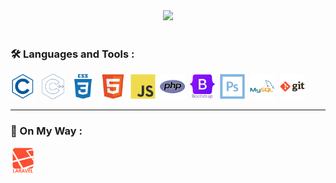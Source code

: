 ### 
<div align="center">
  <br>
</div> 
<div align="center">
  <img src="https://tenor.com/view/luffy-monkey-d-luffy-yo-yo-luffy-hi-gif-16664977.gif" width="200"/>
</div> 
<br>



### :hammer_and_wrench: Languages and Tools :
<div>
  <img src="https://github.com/devicons/devicon/blob/master/icons/c/c-line.svg" title="C" alt="c " width="40" height="40"/>&nbsp;
  <img src="https://github.com/devicons/devicon/blob/master/icons/cplusplus/cplusplus-line.svg" title="C++" alt="c++ " width="40" height="40"/>&nbsp;
  <img src="https://github.com/devicons/devicon/blob/master/icons/css3/css3-plain-wordmark.svg"  title="CSS3" alt="CSS" width="40" height="40"/>&nbsp;
  <img src="https://github.com/devicons/devicon/blob/master/icons/html5/html5-original.svg" title="HTML5" alt="HTML" width="40" height="40"/>&nbsp;
  <img src="https://github.com/devicons/devicon/blob/master/icons/javascript/javascript-original.svg" title="JavaScript" alt="JavaScript" width="40" height="40"/>&nbsp;
  <img src="https://github.com/devicons/devicon/blob/master/icons/php/php-original.svg" title="php" alt="php " width="40" height="40"/>&nbsp;
   <img src="https://github.com/devicons/devicon/blob/master/icons/bootstrap/bootstrap-original-wordmark.svg" title="bootstrap" alt="bootstrap" width="40" height="40"/>&nbsp;
     <img src="https://github.com/devicons/devicon/blob/master/icons/photoshop/photoshop-line.svg" title="ps" alt="ps " width="40" height="40"/>&nbsp;
  <img src="https://github.com/devicons/devicon/blob/master/icons/mysql/mysql-original-wordmark.svg" title="MySQL"  alt="MySQL" width="40" height="40"/>&nbsp;
  <img src="https://github.com/devicons/devicon/blob/master/icons/git/git-original-wordmark.svg" title="Git" **alt="Git" width="40" height="40"/>
</div>

---

### :running: On My Way :
<div>
  <img src="https://github.com/devicons/devicon/blob/master/icons/laravel/laravel-plain-wordmark.svg" title="laravel" alt="laravel " width="40" height="40"/>&nbsp;
</div>
<!--
---

### :sweat_smile: Joke to Go :
<div align="center">
<img src="https://readme-jokes.vercel.app/api" alt="Jokes Card" />
  </div>
  
 
  -->
  ### 
   
<div align="center">
  <img src="1.png" width="300"/></div>
<!--
**isubarnaL/isubarnaL** is a ✨ _special_ ✨ repository because its `README.md` (this file) appears on your GitHub profile.

Here are some ideas to get you started:

- 🔭 I’m currently working on ...
- 🌱 I’m currently learning ...
- 👯 I’m looking to collaborate on ...
- 🤔 I’m looking for help with ...
- 💬 Ask me about ...
- 📫 How to reach me: ...
- 😄 Pronouns: ...
- ⚡ Fun fact: ...
-->
